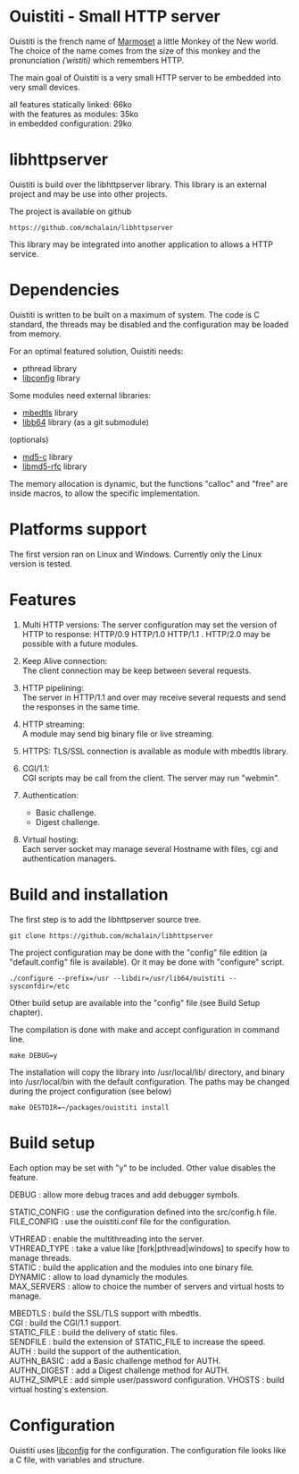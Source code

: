Ouistiti - Small HTTP server
============================

Ouistiti is the french name of [Marmoset](https://en.wikipedia.org/wiki/Marmoset)
a little Monkey of the New world. The choice of the name comes from the size of
this monkey and the pronunciation _(ˈwistiti)_ which remembers HTTP.
 
The main goal of Ouistiti is a very small HTTP server to be embedded into
very small devices.

 all features statically linked:   66ko  
 with the features as modules: 35ko  
 in embedded configuration:    29ko  

libhttpserver
=============

Ouistiti is build over the libhttpserver library. This library is an
external project and may be use into other projects.

The project is available on github

    https://github.com/mchalain/libhttpserver

This library may be integrated into another application to allows
a HTTP service.

Dependencies
============

Ouistiti is written to be built on a maximum of system. The code is 
C standard, the threads may be disabled and the configuration may be
loaded from memory.

For an optimal featured solution, Ouistiti needs:  
 * pthread library
 * [libconfig](http://www.hyperrealm.com/libconfig/) library

Some modules need external libraries:  
 * [mbedtls](https://tls.mbed.org/) library
 * [libb64](http://libb64.sourceforge.net/) library (as a git submodule)

 (optionals)  
 * [md5-c](http://userpages.umbc.edu/~mabzug1/cs/md5/md5-c-100.tar.gz) library
 * [libmd5-rfc](https://sourceforge.net/projects/libmd5-rfc/) library

The memory allocation is dynamic, but the functions "calloc" and "free" are
inside macros, to allow the specific implementation.

Platforms support
=================

The first version ran on Linux and Windows.
Currently only the Linux version is tested.

Features
========

 1) Multi HTTP versions: The server configuration may set the version
  of HTTP to response: HTTP/0.9 HTTP/1.0 HTTP/1.1 .
  HTTP/2.0 may be possible with a future modules.

 2) Keep Alive connection:  
 The client connection may be keep between several requests.

 3) HTTP pipelining:  
 The server in HTTP/1.1 and over may receive several requests and send the responses in the same time.
 
 5) HTTP streaming:  
 A module may send big binary file or live streaming.

 4) HTTPS:
	TLS/SSL connection is available as module with mbedtls library.

 5) CGI/1.1:  
 CGI scripts may be call from the client. The server may run "webmin".

 6) Authentication:  
	* Basic challenge.  
	* Digest challenge.  

 7) Virtual hosting:  
	Each server socket may manage several Hostname with files, cgi and authentication managers. 
 
Build and installation
======================

The first step is to add the libhttpserver source tree.

    git clone https://github.com/mchalain/libhttpserver

The project configuration may be done with the "config" file edition
(a "default.config" file is available). Or it may be done with "configure"
script.

    ./configure --prefix=/usr --libdir=/usr/lib64/ouistiti --sysconfdir=/etc

Other build setup are available into the "config" file (see Build Setup chapter).

The compilation is done with make and accept configuration in command line.

    make DEBUG=y

The installation will copy the library into /usr/local/lib/ directory,
and binary into /usr/local/bin with the default configuration. The paths
may be changed during the project configuration (see below)

    make DESTDIR=~/packages/ouistiti install

Build setup
==============

Each option may be set with "y" to be included. Other value disables the
feature.

DEBUG : allow more debug traces and add debugger symbols.  

STATIC_CONFIG : use the configuration defined into the src/config.h file.  
FILE_CONFIG : use the ouistiti.conf file for the configuration.  

VTHREAD : enable the multithreading into the server.  
VTHREAD_TYPE : take a value like [fork|pthread|windows] to specify how to manage threads.  
STATIC : build the application and the modules into one binary file.  
DYNAMIC :  allow to load dynamicly the modules.  
MAX_SERVERS : allow to choice the number of servers and virtual hosts to manage.  

MBEDTLS : build the SSL/TLS support with mbedtls.  
CGI : build the CGI/1.1 support.  
STATIC_FILE : build the delivery of static files.  
SENDFILE : build the extension of STATIC_FILE to increase the speed.  
AUTH : build the support of the authentication.  
AUTHN_BASIC : add a Basic challenge method for AUTH.  
AUTHN_DIGEST : add a Digest challenge method for AUTH.  
AUTHZ_SIMPLE : add simple user/password configuration.
VHOSTS : build virtual hosting's extension.

Configuration
=============

Ouistiti uses [libconfig](http://www.hyperrealm.com/libconfig/) for 
the configuration. The configuration file looks like a C file, with variables
and structure.


